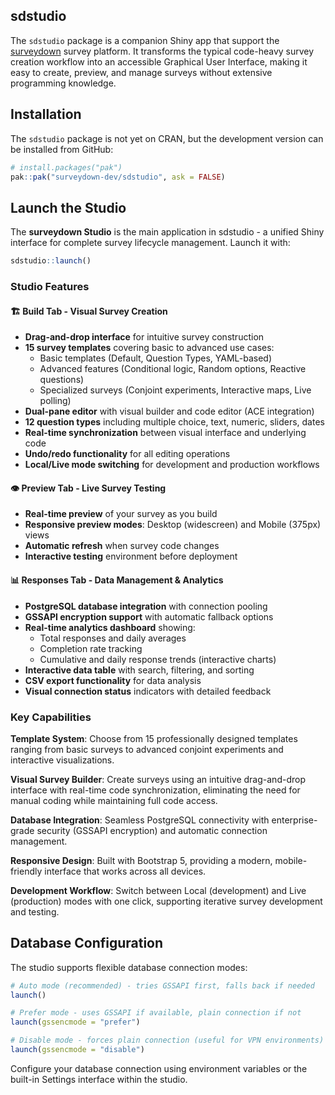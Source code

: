 
<!-- README.md is generated from README.Rmd. Please edit this file -->

## sdstudio

The `sdstudio` package is a companion Shiny app that support the
[surveydown](https://surveydown.org/) survey platform. It transforms the
typical code-heavy survey creation workflow into an accessible Graphical
User Interface, making it easy to create, preview, and manage surveys
without extensive programming knowledge.

## Installation

The `sdstudio` package is not yet on CRAN, but the development version
can be installed from GitHub:

``` r
# install.packages("pak")
pak::pak("surveydown-dev/sdstudio", ask = FALSE)
```

## Launch the Studio

The **surveydown Studio** is the main application in sdstudio - a
unified Shiny interface for complete survey lifecycle management. Launch
it with:

``` r
sdstudio::launch()
```

### Studio Features

#### 🏗️ **Build Tab** - Visual Survey Creation

- **Drag-and-drop interface** for intuitive survey construction
- **15 survey templates** covering basic to advanced use cases:
  - Basic templates (Default, Question Types, YAML-based)
  - Advanced features (Conditional logic, Random options, Reactive
    questions)
  - Specialized surveys (Conjoint experiments, Interactive maps, Live
    polling)
- **Dual-pane editor** with visual builder and code editor (ACE
  integration)
- **12 question types** including multiple choice, text, numeric,
  sliders, dates
- **Real-time synchronization** between visual interface and underlying
  code
- **Undo/redo functionality** for all editing operations
- **Local/Live mode switching** for development and production workflows

#### 👁️ **Preview Tab** - Live Survey Testing

- **Real-time preview** of your survey as you build
- **Responsive preview modes**: Desktop (widescreen) and Mobile (375px)
  views
- **Automatic refresh** when survey code changes
- **Interactive testing** environment before deployment

#### 📊 **Responses Tab** - Data Management & Analytics

- **PostgreSQL database integration** with connection pooling
- **GSSAPI encryption support** with automatic fallback options
- **Real-time analytics dashboard** showing:
  - Total responses and daily averages
  - Completion rate tracking
  - Cumulative and daily response trends (interactive charts)
- **Interactive data table** with search, filtering, and sorting
- **CSV export functionality** for data analysis
- **Visual connection status** indicators with detailed feedback

### Key Capabilities

**Template System**: Choose from 15 professionally designed templates
ranging from basic surveys to advanced conjoint experiments and
interactive visualizations.

**Visual Survey Builder**: Create surveys using an intuitive
drag-and-drop interface with real-time code synchronization, eliminating
the need for manual coding while maintaining full code access.

**Database Integration**: Seamless PostgreSQL connectivity with
enterprise-grade security (GSSAPI encryption) and automatic connection
management.

**Responsive Design**: Built with Bootstrap 5, providing a modern,
mobile-friendly interface that works across all devices.

**Development Workflow**: Switch between Local (development) and Live
(production) modes with one click, supporting iterative survey
development and testing.

## Database Configuration

The studio supports flexible database connection modes:

``` r
# Auto mode (recommended) - tries GSSAPI first, falls back if needed
launch()

# Prefer mode - uses GSSAPI if available, plain connection if not  
launch(gssencmode = "prefer")

# Disable mode - forces plain connection (useful for VPN environments)
launch(gssencmode = "disable")
```

Configure your database connection using environment variables or the
built-in Settings interface within the studio.
